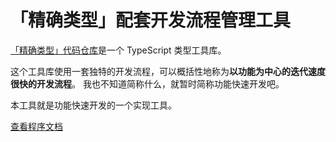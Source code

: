 # 「精确类型」配套开发流程管理工具

[「精确类型」代码仓库](https://github.com/accurtype/accurtype)是一个 TypeScript 类型工具库。

这个工具库使用一套独特的开发流程，可以概括性地称为**以功能为中心的迭代速度很快的开发流程**。
我也不知道简称什么，就暂时简称功能快速开发吧。

本工具就是功能快速开发的一个实现工具。

[查看程序文档](./docs/readme.md)
